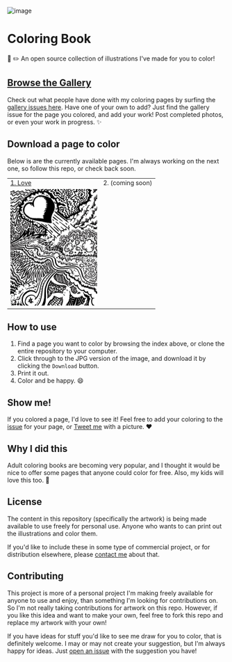 ![image](https://cloud.githubusercontent.com/assets/1319791/16817150/55676fde-490f-11e6-8a74-545b4028f549.png)

# Coloring Book
:art: :pencil2: An open source collection of illustrations I've made for you to color!

## [Browse the Gallery](https://github.com/jglovier/coloring-book/issues?q=is%3Aissue+is%3Aopen+label%3Agallery)
Check out what people have done with my coloring pages by surfing the [gallery issues here](https://github.com/jglovier/coloring-book/issues?q=is%3Aissue+is%3Aopen+label%3Agallery). Have one of your own to add? Just find the gallery issue for the page you colored, and add your work! Post completed photos, or even your work in progress. :sparkles:

## Download a page to color

Below is are the currently available pages. I'm always working on the next one, so follow this repo, or check back soon.

|  |  |
|---|---|
| [1. Love](pages/1-love.jpg) | 2. (coming soon) |
| <img src="pages/1-love-thumbnail.jpg" width="200"> |  |

## How to use

1. Find a page you want to color by browsing the index above, or clone the entire repository to your computer.
2. Click through to the JPG version of the image, and download it by clicking the `Download` button.
3. Print it out.
4. Color and be happy. :smile:

## Show me!

If you colored a page, I'd love to see it! Feel free to add your coloring to the [issue](issues) for your page, or [Tweet me](http://twitter.com/jglovier) with a picture. :heart:

## Why I did this

Adult coloring books are becoming very popular, and I thought it would be nice to offer some pages that anyone could color for free. Also, my kids will love this too. :tada:

## License

The content in this repository (specifically the artwork) is being made available to use freely for personal use. Anyone who wants to can print out the illustrations and color them.

If you'd like to include these in some type of commercial project, or for distribution elsewhere, please [contact me](jglovier+coloring-book@gmail.com) about that.

## Contributing

This project is more of a personal project I'm making freely available for anyone to use and enjoy, than something I'm looking for contributions on. So I'm not really taking contributions for artwork on this repo. However, if you like this idea and want to make your own, feel free to fork this repo and replace my artwork with your own!

If you have ideas for stuff you'd like to see me draw for you to color, that is definitely welcome. I may or may not create your suggestion, but I'm always happy for ideas. Just [open an issue](issues/new) with the suggestion you have!
